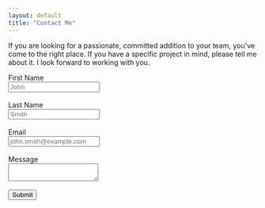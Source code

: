 ```yaml
---
layout: default
title: "Contact Me"
---
```

If you are looking for a passionate, committed addition to your team, you've come to the right place. If you have a specific project in mind, please tell me about it. I look forward to working with you.
<form action="https://formspree.io/chris@chrisfinazzo.com" method="POST">
<label for="fname">First Name</label>
    <br />
    <input type="text" id="fname" name="firstname" placeholder="John">
    <br />
    <br />
    <label for="lname">Last Name</label>
    <br />
    <input type="text" id="lname" name="lastname" placeholder="Smith">
    <br />
    <br />
    <label for="email">Email</label>
    <br />
    <input type="text" id="email" name="_replyto" placeholder="john.smith@example.com">
    <br />
    <br />
    <label for="message">Message</label>
    <br />
    <textarea id="message" name="message" placeholder=""></textarea>
    <br />
    <br />
    <input type="submit" name="submit" value="Submit" style="">
</form>
